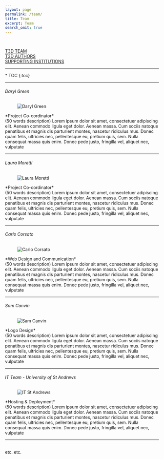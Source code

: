 ```yaml
---
layout: page
permalink: /team/
title: Team
excerpt: Team
search_omit: true
---
```

<a name="teamtoc"></a>
<br>
<div class="btn-container">
<div class="left" markdown="0"><a href="{{ site.url }}/team" class="btn2">T3D TEAM</a></div>
<div class="center" markdown="0"><a href="{{ site.url }}/authors" class="btn2" >T3D AUTHORS</a></div>
<div class="right" markdown="0"><a href="{{ site.url }}/supporters" class="btn2">SUPPORTING INSTITUTIONS</a></div>
</div>

<hr>
* TOC
{:toc}

<a href="#teamtoc"><i class="fa fa-chevron-up fa-lg fa-pull-right"></i></a> <a href="#top"><i class="fa fa-angle-double-up fa-1x fa-pull-left"></i></a>
<hr>

<a name="darylgreen"></a>
###### Daryl Green
<figure style="width: 150px">
  <img src="{{ site.url }}/assets/images/img-profile/green.jpg" alt="Daryl Green">
</figure>
*Project Co-cordinator*
<br>
(50 words description) Lorem ipsum dolor sit amet, consectetuer adipiscing elit. Aenean commodo ligula eget dolor. Aenean massa. Cum sociis natoque penatibus et magnis dis parturient montes, nascetur ridiculus mus. Donec quam felis, ultricies nec, pellentesque eu, pretium quis, sem. Nulla consequat massa quis enim. Donec pede justo, fringilla vel, aliquet nec, vulputate
<a name="lauramoretti"></a>

<a href="#teamtoc"><i class="fa fa-chevron-up fa-lg fa-pull-right"></i></a> <a href="#top"><i class="fa fa-angle-double-up fa-1x fa-pull-left"></i></a>
<hr>

###### Laura Moretti
<figure style="width: 150px" class="align-right">
  <img src="{{ site.url }}/assets/images/img-profile/moretti.jpg" alt="Laura Moretti">
</figure>
*Project Co-cordinator*
<br>
(50 words description) Lorem ipsum dolor sit amet, consectetuer adipiscing elit. Aenean commodo ligula eget dolor. Aenean massa. Cum sociis natoque penatibus et magnis dis parturient montes, nascetur ridiculus mus. Donec quam felis, ultricies nec, pellentesque eu, pretium quis, sem. Nulla consequat massa quis enim. Donec pede justo, fringilla vel, aliquet nec, vulputate


<a href="#teamtoc"><i class="fa fa-chevron-up fa-lg fa-pull-right"></i></a> <a href="#top"><i class="fa fa-angle-double-up fa-1x fa-pull-left"></i></a>
<hr>

<a name="carlocorsato"></a>
###### Carlo Corsato
<figure style="width: 150px" class="align-right">
  <img src="{{ site.url }}/assets/images/img-profile/bio-photo.jpg" alt="Carlo Corsato">
</figure>
*Web Design and Communication*
<br>
(50 words description) Lorem ipsum dolor sit amet, consectetuer adipiscing elit. Aenean commodo ligula eget dolor. Aenean massa. Cum sociis natoque penatibus et magnis dis parturient montes, nascetur ridiculus mus. Donec quam felis, ultricies nec, pellentesque eu, pretium quis, sem. Nulla consequat massa quis enim. Donec pede justo, fringilla vel, aliquet nec, vulputate

<a href="#teamtoc"><i class="fa fa-chevron-up fa-lg fa-pull-right"></i></a> <a href="#top"><i class="fa fa-angle-double-up fa-1x fa-pull-left"></i></a>
<hr>

<a name="samcalvin"></a>
###### Sam Canvin
<figure style="width: 150px" class="align-right">
  <img src="{{ site.url }}/assets/images/img-profile/bio-photo.jpg" alt="Sam Canvin">
</figure>
*Logo Design*
<br>
(50 words description) Lorem ipsum dolor sit amet, consectetuer adipiscing elit. Aenean commodo ligula eget dolor. Aenean massa. Cum sociis natoque penatibus et magnis dis parturient montes, nascetur ridiculus mus. Donec quam felis, ultricies nec, pellentesque eu, pretium quis, sem. Nulla consequat massa quis enim. Donec pede justo, fringilla vel, aliquet nec, vulputate

<a href="#teamtoc"><i class="fa fa-chevron-up fa-lg fa-pull-right"></i></a> <a href="#top"><i class="fa fa-angle-double-up fa-1x fa-pull-left"></i></a>
<hr>

<a name="itstandrews"></a>
###### IT Team - University of St Andrews
<figure style="width: 150px" class="align-right">
  <img src="{{ site.url }}/assets/images/img-profile/bio-photo.jpg" alt="IT St Andrews">
</figure>
*Hosting & Deployment*
<br>
(50 words description) Lorem ipsum dolor sit amet, consectetuer adipiscing elit. Aenean commodo ligula eget dolor. Aenean massa. Cum sociis natoque penatibus et magnis dis parturient montes, nascetur ridiculus mus. Donec quam felis, ultricies nec, pellentesque eu, pretium quis, sem. Nulla consequat massa quis enim. Donec pede justo, fringilla vel, aliquet nec, vulputate

<a href="#teamtoc"><i class="fa fa-chevron-up fa-lg fa-pull-right"></i></a> <a href="#top"><i class="fa fa-angle-double-up fa-1x fa-pull-left"></i></a>
<hr>

<br>
etc. etc.
